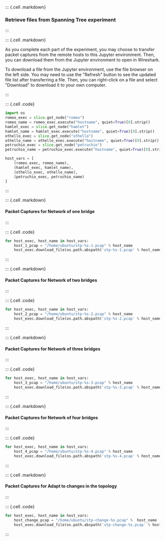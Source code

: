 ::: {.cell .markdown}
### Retrieve files from Spanning Tree experiment
:::


::: {.cell .markdown}

As you complete each part of the experiment, you may choose to transfer packet captures from the remote hosts to this Jupyter environment. Then, you can download them from the Jupyter environment to open in Wireshark.

To download a file from the Jupyter environment, use the file browser on the left side. You may need to use the "Refresh" button to see the updated file list after transferring a file. Then, you can right-click on a file and select "Download" to download it to your own computer.

:::


::: {.cell .code}
```python
import os
romeo_exec = slice.get_node("romeo")
romeo_name = romeo_exec.execute("hostname", quiet=True)[0].strip()
hamlet_exec = slice.get_node("hamlet")
hamlet_name = hamlet_exec.execute("hostname", quiet=True)[0].strip()
othello_exec = slice.get_node("othello")
othello_name = othello_exec.execute("hostname", quiet=True)[0].strip()
petruchio_exec = slice.get_node("petruchio")
petruchio_name = petruchio_exec.execute("hostname", quiet=True)[0].strip()

host_vars = [
    (romeo_exec, romeo_name),
    (hamlet_exec, hamlet_name),
    (othello_exec, othello_name),
    (petruchio_exec, petruchio_name)
]
```
:::


::: {.cell .markdown}
#### Packet Captures for Network of one bridge

:::

::: {.cell .code}
```python
for host_exec, host_name in host_vars:
    host_1_pcap = "/home/ubuntu/stp-%s-1.pcap" % host_name
    host_exec.download_file(os.path.abspath('stp-%s-1.pcap' % host_name, host_1_pcap))
```
:::

::: {.cell .markdown}
#### Packet Captures for Network of two bridges

:::

::: {.cell .code}
```python
for host_exec, host_name in host_vars:
    host_2_pcap = "/home/ubuntu/stp-%s-2.pcap" % host_name
    host_exec.download_file(os.path.abspath('stp-%s-2.pcap' % host_name, host_2_pcap))
```
:::

::: {.cell .markdown}
#### Packet Captures for Network of three bridges

:::

::: {.cell .code}
```python
for host_exec, host_name in host_vars:
    host_3_pcap = "/home/ubuntu/stp-%s-3.pcap" % host_name
    host_exec.download_file(os.path.abspath('stp-%s-3.pcap' % host_name, host_3_pcap))
```
:::

::: {.cell .markdown}
#### Packet Captures for Network of four bridges

:::

::: {.cell .code}
```python
for host_exec, host_name in host_vars:
    host_4_pcap = "/home/ubuntu/stp-%s-4.pcap" % host_name
    host_exec.download_file(os.path.abspath('stp-%s-4.pcap' % host_name, host_4_pcap))
```
:::

::: {.cell .markdown}
#### Packet Captures for Adapt to changes in the topology

:::

::: {.cell .code}
```python
for host_exec, host_name in host_vars:
    host_change_pcap = "/home/ubuntu/stp-change-%s.pcap" %  host_name
    host_exec.download_file(os.path.abspath('stp-change-%s.pcap' % host_name, host_change_pcap))
```
:::




